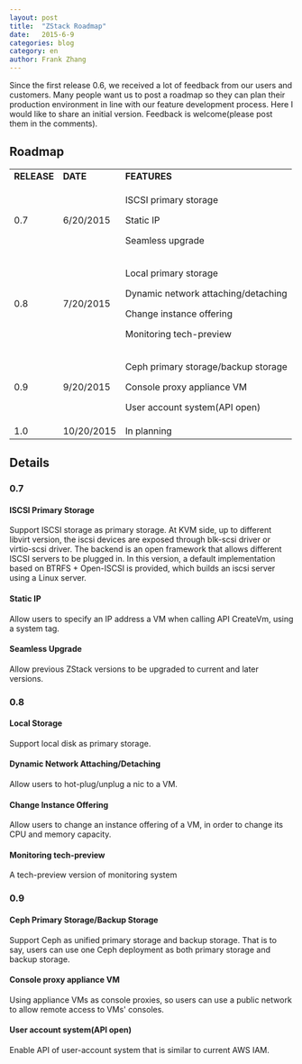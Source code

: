 ```yaml
---
layout: post
title:  "ZStack Roadmap"
date:   2015-6-9
categories: blog
category: en
author: Frank Zhang
---
```


Since the first release 0.6, we received a lot of feedback from our users and customers. Many people want us to post a
roadmap so they can plan their production environment in line with our feature development process. Here I would like to
share an initial version. Feedback is welcome(please post them in the comments).

## Roadmap

<table class="table table-bordered black-table">
  <tr>
    <td><b>RELEASE</b></td>
    <td><b>DATE</b></td>
    <td><b>FEATURES</b></td>
  </tr>
  <tr>
    <td>0.7</td>
    <td>6/20/2015</td>
    <td>
        <p>ISCSI primary storage</p>
        <p>Static IP</p>
        <p>Seamless upgrade</p>
    </td>
  </tr>
  <tr>
    <td>0.8</td>
    <td>7/20/2015</td>
    <td>
        <p>Local primary storage</p>
        <p>Dynamic network attaching/detaching</p>
        <p>Change instance offering</p>
        <p>Monitoring tech-preview</p>
    </td>
  </tr>
  <tr>
    <td>0.9</td>
    <td>9/20/2015</td>
    <td>
        <p>Ceph primary storage/backup storage</p>
        <p>Console proxy appliance VM</p>
        <p>User account system(API open)</p>
    </td>
  </tr>
  <tr>
    <td>1.0</td>
    <td>10/20/2015</td>
    <td>
        In planning
    </td>
  </tr>
</table>

## Details

### 0.7

#### ISCSI Primary Storage

Support ISCSI storage as primary storage. At KVM side, up to different libvirt version, the iscsi devices are exposed through blk-scsi
driver or virtio-scsi driver. The backend is an open framework that allows different ISCSI servers to be plugged in. In this version, a
default implementation based on BTRFS + Open-ISCSI is provided, which builds an iscsi server using a Linux server.

#### Static IP

Allow users to specify an IP address a VM when calling API CreateVm, using a system tag.

#### Seamless Upgrade

Allow previous ZStack versions to be upgraded to current and later versions.

### 0.8

#### Local Storage

Support local disk as primary storage.

#### Dynamic Network Attaching/Detaching

Allow users to hot-plug/unplug a nic to a VM.

#### Change Instance Offering

Allow users to change an instance offering of a VM, in order to change its CPU and memory capacity.

#### Monitoring tech-preview

A tech-preview version of monitoring system

### 0.9

#### Ceph Primary Storage/Backup Storage

Support Ceph as unified primary storage and backup storage. That is to say, users can use one Ceph deployment as both
primary storage and backup storage.

#### Console proxy appliance VM

Using appliance VMs as console proxies, so users can use a public network to allow remote access to VMs' consoles.

#### User account system(API open)

Enable API of user-account system that is similar to current AWS IAM.


